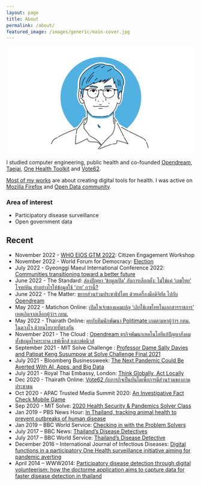 ```yaml
---
layout: page
title: About
permalink: /about/
featured_image: /images/generic/main-cover.jpg
---
```


![](/images/generic/about-image.webp)

I studied computer engineering, public health and co-founded [Opendream][1], [Taejai][15], [One Health Toolkit][16] and [Vote62][17].

[Most of my works][2] are about creating digital tools for health. I was active on [Mozilla Firefox][3] and [Open Data community][4].

### Area of interest

- Participatory disease surveillance
- Open government data

## Recent
- November 2022 - [WHO EIOS GTM 2022][30]: Citizen Engagement Workshop
- November 2022 - World Forum for Democracy: [Election][29]
- July 2022 - Gyeonggi Maeul International Conference 2022: [Communities transitioning toward a better future][28]
- June 2022 - The Standard: [ส่องปัญหา ‘ข้อมูลเปิด’ กับการเลือกตั้ง: ไม่ใช่แค่ ‘เลขไทย’ โจทย์หิน ทำอย่างไรให้ข้อมูลใช้ ‘ง่าย’ กว่านี้?][27]
- June 2022 - The Matter: [ขยายส่วนร่วมประชาธิปไตย ด้วยเครื่องมือดิจิทัล ไปกับ Opendream][26]
- May 2022 - Matichon Online: [เปิดใจเจ้าของแคมเปญ ‘เลิกใช้เลขไทยในเอกสารราชการ’ เหตุเกิดจากเลือกผู้ว่าฯ กทม.][25]
- May 2022 - Thairath Online: [คุยกับทีมนักพัฒนา Politimate เกมตามหาผู้ว่าฯ กทม. ในดวงใจ ด้วยนโยบายที่ตรงกัน][24]
- November 2021 - The Cloud : [Opendream ธุรกิจพัฒนาเทคโนโลยีแก้ปัญหาสังคม ทั้งข้อมูลโรคระบาด เซฟเซ็กส์ และเฟคนิวส์][23]
- September 2021 - MIT Solve Challenge : [Professor Dame Sally Davies and Patipat Keng Susumpow at Solve Challenge Final 2021][22]
- July 2021 - Bloomberg Businessweek: [The Next Pandemic Could Be Averted With AI, Apps, and Big Data][20]
- July 2021 - Royal Thai Embassy, London: [Think Globally, Act Locally][21]
- Dec 2020 - Thairath Online: [Vote62 กับภารกิจเป็นบันไดเพื่อการมีส่วนร่วมของภาคประชาชน][18]
- Oct 2020 - APAC Trusted Media Summit 2020: [An Investigative Fact Check Mobile Game][19]
- Sep 2020 - MIT Solve: [2020 Health Security & Pandemics Solver Class][14]
- Jan 2019 – PBS News Hour: [In Thailand, tracking animal health to prevent outbreaks of human disease][8]
- Jan 2019 – BBC World Service: [Checking in with the Problem Solvers][9]
- July 2017 – BBC News: [Thailand’s Disease Detectives][10]
- July 2017 – BBC World Service: [Thailand’s Disease Detective][11]
- December 2016 – International Journal of Infectious Diseases: [Digital functions in a participatory One Health surveillance initiative aiming for pandemic averting][12]
- April 2014 – WWW2014: [Participatory disease detection through digital volunteerism: how the doctorme application aims to capture data for faster disease detection in thailand][13] 

[1]: https://www.opendream.co.th
[2]: https://www.opendream.co.th/en/projects_en
[3]: https://www.mozilla.org/th/
[4]: https://www.facebook.com/opendatathailand/
[5]: https://www.linkedin.com/in/patipat/
[6]: https://twitter.com/kengggg
[7]: https://keybase.io/keng
[8]: https://www.pbs.org/newshour/show/in-thailand-tracking-animal-health-to-prevent-outbreaks-of-human-disease
[9]: https://www.bbc.co.uk/programmes/w3cswvs7
[10]: https://www.youtube.com/watch?v=cjAoMXW77Ls
[11]: https://www.bbc.co.uk/programmes/p057pp7w
[12]: https://www.researchgate.net/publication/312243761_Digital_functions_in_a_participatory_One_Health_surveillance_initiative_aiming_for_pandemic_averting
[13]: https://www.researchgate.net/publication/261959492_Participatory_disease_detection_through_digital_volunteerism_how_the_doctorme_application_aims_to_capture_data_for_faster_disease_detection_in_thailand
[14]: https://solve.mit.edu/articles/meet-the-solver-teams-health-security-pandemics
[15]: https://taejai.com
[16]: https://onehealthtoolkit.org
[17]: https://vote62.com
[18]: https://www.thairath.co.th/lifestyle/tech/1994783
[19]: https://vimeo.com/480642691
[20]: https://www.bloomberg.com/news/articles/2021-07-15/how-to-stop-the-next-pandemic-from-happening-ai-big-data-and-vaccines
[21]: https://london.thaiembassy.org/en/content/think-globally-act-locally-featuring-prof-lertrak?cate=5d6636c215e39c3bd0006cb9
[22]: https://youtu.be/ha24ulnnDEk
[23]: https://readthecloud.co/opendream/
[24]: https://www.thairath.co.th/news/politic/2395407
[25]: https://www.matichon.co.th/social/news_3372561
[26]: https://thematter.co/social/opendream-interview/177510
[27]: https://thestandard.co/thailand-election-pain-points/
[28]: https://week.ggmaeul.or.kr/56
[29]: https://www.coe.int/en/web/world-forum-democracy/lab-8-2022-elections
[30]: https://www.who.int/initiatives/eios/global-technical-meeting-2022